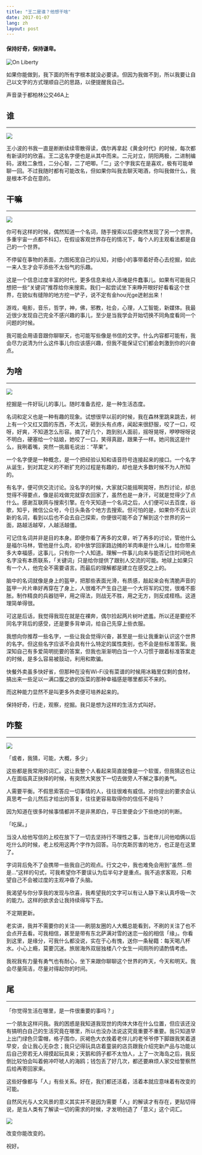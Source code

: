 ```yaml
---
title: "王二是谁？他想干啥"
date: 2017-01-07
lang: zh
layout: post
---
```


#### 保持好奇，保持谦卑。
![On Liberty](/pic/start.png)






如果你能做到，我下面的所有字根本就没必要读。但因为我做不到，所以我要让自己以文字的方式理顺自己的思路，以便提醒我自己。











声音录于都柏林公交46A上











## 谁
---
![](/pic/who.png)





王小波的书我一直是断断续续零散得读，偶尔再拿起《黄金时代》的时候，每次都有新读时的欣喜。王二这名字便也是从其中而来。二元对立，阴阳两极，二进制编码，波粒二象性，二分心智，二了吧唧。「二」这个字我实在是喜欢，极有可能单聊一回。不过我随时都有可能改名，但如果你叫我去聊天喝酒，你叫我做什么，我是根本不会在意的。







## 干嘛
---
![](/pic/what.png)






你可有这样的时候，偶然知道一个名词，随手搜索以后便突然发现了另一个世界。多重宇宙一点都不科幻，在假设客观世界存在的情况下，每个人的主观看法都是自己的一个世界。



不停留在事物的表面，力图拓宽自己的认知，对细小的事带着好奇心去挖掘，如此一来人生才会平添些不太俗气的乐趣。



这是一个信息过度丰富的时代，更多信息来给人添堵是件蠢事儿。如果有可能我只想把一些“关键词”推荐给你来搜索。我们一起尝试坐下来睁开眼好好看看这个世界，在貌似有缝隙的地方挖一铲子，说不定有金hou光ge迸射出来！



游戏，电影，音乐，哲学，神，佛，邪教，社会，心理，人工智能，新媒体。我最近很少发现自己完全不感兴趣的事儿，至少是当我学会开始切换不同角度看同一个问题的时候。



我可能会用语音跟你聊聊天，也可能写些像是书信的文字。什么内容都可能有，我会尽力说清为什么这件事儿你应该感兴趣，但我不能保证它们都会刺激到你的兴奋点。









## 为啥
---
![](/pic/why.png)




挖掘是一件好玩儿的事儿。随时准备去挖，是一种生活态度。



名词和定义也是一种有趣的现象。试想很早以前的时候，我在森林里跳来跳去，树上有一个又红又圆的东西，不太沉，砸到头有点疼，闻起来很舒服，咬了一口，哎呀，好爽，不知道怎么形容。摘了好几个，跑到别人面前，摇呀晃呀，咿咿呀呀说不明白，硬塞给一个姑娘，她咬了一口，笑得真甜，跟果子一样。她问我这是什么，我咧着嘴，突然一挑眉毛说出：“苹果”。



一个名字便是一种概念，是一个把经验认知和语音符号连接起来的接口。一个名字从诞生，到对其定义的不断扩充的过程是有趣的，却也是大多数时候不为人所知的。



有名字，便可供交流讨论。没名字的时候，大家就只能摇啊晃呀，热烈讨论，却总觉得不得要点，像是前戏做完就穿衣回家了，虽然也是一身汗，可就是觉得少了点什么。感谢互联网与搜索引擎。在今天知道一个名词之后，人们便可以去百度，谷歌，知乎，微信公众号，今日头条各个地方去搜索。但可怕的是，如果你不去认识新的名词，看到以后也不会去自己探索，你便很可能不会了解到这个世界的另一面，路越活越窄，人越活越僵。



可记住名词并非是目的本身。即便你看了再多的文章，听了再多的讨论，管他什么是福尔马林，管他是什么肉，初中放学回家路边摊的羊肉串是什么味儿，给你带来多大幸福感，这事儿，只有你一个人知道。理解一件事儿向来与能否记住时间地点名字没有本质联系，「关键词」只是给你提供了跟别人交流的可能。地球上如果只有一个人，他完全不需要语言。而最后的理解都是建立在感受之上的。



脑中的名词就像是身上的盔甲，把那些表面光滑，有质感，敲起来会有清脆声音的盔甲一片片串好再穿在了身上，人很难不产生自己是一个大将军的幻觉，很难不膨胀。制作精良的兵器铠甲，用之得法，则战无不胜，用之无方，则反成桎梏。这道理简单得很。



可这是后话，我觉得我现在就是在裸奔，偶尔捡起两片树叶遮羞。所以还是要挖不同名字背后的感受，还是要多背单词，给自己先穿上些衣服。



我想向你推荐一些名字，一些让我会觉得兴奋，甚至是一些让我重新认识这个世界的名字。但这些名字应该不会具有什么特定的属性类别，也不会是些标准答案。我深知自己有多爱简明扼要的答案，但我也渐渐明白当一个人习惯于跟着标准答案走的时候，是多么容易被鼓动，利用和欺骗。



快餐外卖虽多快好省，但那种在没有Wi-Fi没有菜谱的时候用冰箱里仅剩的食材，搞出来一些足以一满口腹之欲的饭菜的那种幸福感是哪里都买不来的。



而这种能力显然不是叫更多外卖便可培养起来的。



保持好奇，行走，观察，挖掘。我只是想为这样的生活方式叫好。





## 咋整
---
![](/pic/how.png)






「或者，我猜，可能，大概，多少」



这些都是我常用的词汇。这让我整个人看起来简直就像是一个软蛋，但我猜这也让人在面临真正抉择的时候，有突然大笑放下一切去做旁人不解之事的勇气。



人需要平衡。不假思索答应一切事情的人，往往很难有威信。对你提出的要求会认真思考一会儿然后才给出的答复，往往更容易取得你的信任不是吗？



因为知道在很多时候事情都并不是非黑即白，平日里便会少下些绝对的判断。



「吃屎。」



当没人给他写信的上校在放下了一切去坚持行不理性之事，当老伴儿问他咱俩以后吃什么的时候，老上校用这两个字作为回答。马尔克斯厉害的地方，也正是在这里了。



字词背后免不了会携带一些我自己的观点。行文之中，我也难免会用到“虽然...但是...”这样的句式，可我希望你不要误认为后半句才是重点。我不追求客观，只希望自己不会被过度的主观冲昏了头脑。



我渴望与你分享我的发现与欣喜，我希望我的文字可以有让人静下来认真呼吸一次的能力。这样的欲求会让我持续得写下去。



不定期更新。



老实讲，我并不需要你的关注——刷朋友圈的人大概总能看到，不刷的关注了也不会点开去看。可我相信，甚至是带有东北萨满对雪的迷恋一般的相信「缘」。你看到这里，是缘分，可我什么都没说，实在于心有愧，送你一条秘籍：每天喝八杯水。小心上瘾，莫要沉迷。旅居海外双层独楼八个女生一间厕所的请酌情考虑。



我祝我有力量有勇气也有耐心，坐下来跟你聊聊这个世界的昨天，今天和明天。我会尽量简洁，尽量对得起你的时间。





## 尾
---



「你觉得生活在哪里，是一件很重要的事吗？」



一个朋友这样问我。我的困惑是我知道我现世的肉体大体在什么位置，但应该还没有搞明白自己的生活究竟在哪里，所以也没办法说这究竟重要不重要。我只知道早上出门绿色贝雷帽，格子围巾，灰褐色大衣挽着老伴儿的老爷爷停下脚跟我笑着道早安，会让我心无杂念；我只记得玩具店着童装的店员跟我介绍完新产品与功能以后自己旁若无人得摸起玩具来；天鹅和鸽子都不太怕人，上了一次海岛之后，我反倒比较怕会叫着俯冲吓唬人的海鸥；钱包丢了好几次，都还要麻烦人家交给警察然后给再寄回家来。



这些好像都与「人」有些关系。好在，我们都还活着，活着本就应意味着有改变的可能。



自然风光与人文风景的意义其实并不是因为需要「人」的解读才有存在，更贴切得说，是当人类有了解读一切的需求的时候，才发明创造了「意义」这个词汇。

![](/pic/feel.png)





改变你能改变的。



祝好。
